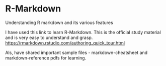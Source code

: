 # R-Markdown
Understanding R markdown and its various features

I have used this link to learn R-Markdown. This is the official study material and is very easy to understand and grasp.
https://rmarkdown.rstudio.com/authoring_quick_tour.html

Als, have shared important sample files - markdown-cheatsheet and markdown-reference pdfs for learning.
